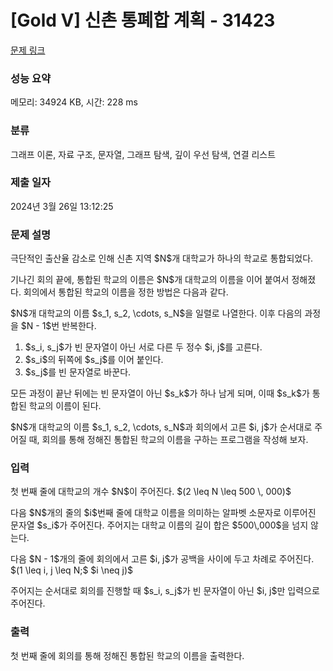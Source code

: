 # [Gold V] 신촌 통폐합 계획 - 31423 

[문제 링크](https://www.acmicpc.net/problem/31423) 

### 성능 요약

메모리: 34924 KB, 시간: 228 ms

### 분류

그래프 이론, 자료 구조, 문자열, 그래프 탐색, 깊이 우선 탐색, 연결 리스트

### 제출 일자

2024년 3월 26일 13:12:25

### 문제 설명

<p>극단적인 출산율 감소로 인해 신촌 지역 $N$개 대학교가 하나의 학교로 통합되었다.</p>

<p>기나긴 회의 끝에, 통합된 학교의 이름은 $N$개 대학교의 이름을 이어 붙여서 정해졌다. 회의에서 통합된 학교의 이름을 정한 방법은 다음과 같다.</p>

<p>$N$개 대학교의 이름 $s_1, s_2, \cdots, s_N$을 일렬로 나열한다. 이후 다음의 과정을 $N - 1$번 반복한다.</p>

<ol>
	<li>$s_i, s_j$가 빈 문자열이 아닌 서로 다른 두 정수 $i, j$를 고른다.</li>
	<li>$s_i$의 뒤쪽에 $s_j$를 이어 붙인다.</li>
	<li>$s_j$를 빈 문자열로 바꾼다.</li>
</ol>

<p>모든 과정이 끝난 뒤에는 빈 문자열이 아닌 $s_k$가 하나 남게 되며, 이때 $s_k$가 통합된 학교의 이름이 된다.</p>

<p>$N$개 대학교의 이름 $s_1, s_2, \cdots, s_N$과 회의에서 고른 $i, j$가 순서대로 주어질 때, 회의를 통해 정해진 통합된 학교의 이름을 구하는 프로그램을 작성해 보자.</p>

### 입력 

 <p>첫 번째 줄에 대학교의 개수 $N$이 주어진다. $(2 \leq N \leq 500 \, 000)$</p>

<p>다음 $N$개의 줄의 $i$번째 줄에 대학교 이름을 의미하는 알파벳 소문자로 이루어진 문자열 $s_i$가 주어진다. 주어지는 대학교 이름의 길이 합은 $500\,000$을 넘지 않는다.</p>

<p>다음 $N - 1$개의 줄에 회의에서 고른 $i, j$가 공백을 사이에 두고 차례로 주어진다. $(1 \leq i, j \leq N;$ $i \neq j)$</p>

<p>주어지는 순서대로 회의를 진행할 때 $s_i, s_j$가 빈 문자열이 아닌 $i, j$만 입력으로 주어진다.</p>

### 출력 

 <p>첫 번째 줄에 회의를 통해 정해진 통합된 학교의 이름을 출력한다.</p>

